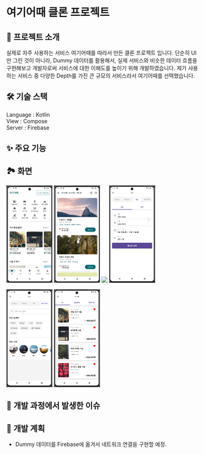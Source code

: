 # 여기어때 클론 프로젝트

## 📖 프로젝트 소개
실제로 자주 사용하는 서비스 여기어때를 따라서 만든 클론 프로젝트 입니다. 단순히 UI만 그린 것이 아니라, Dummy 데이터를 활용해서, 실제 서비스와 비슷한 데이터 흐름을 구현해보고 개발자로써 서비스에 대한 이해도를 높이기 위해 개발하였습니다.
제가 사용하는 서비스 중 다양한 Depth를 가진 큰 규모의 서비스라서 여기어때를 선택했습니다.

## 🛠 기술 스택
Language : Kotlin <br>
View : Compose <br>
Server : Firebase <br>

## ✨ 주요 기능

## 🏞️ 화면
<p>
  <img src="./images/yeogi-1.gif" width="24%">
  <img src="./images/yeogi-2.gif" width="24%">
  <img src="./images/yeogi-3.gif" width="24%">
  <img src="./images/yeogi-4.png" width="24%">
</p>
<p>
  <img src="./images/yeogi-5.png" width="24%">
  <img src="./images/yeogi-6.png" width="24%">
</p>


## 👀 개발 과정에서 발생한 이슈

## 🎯 개발 계획
- Dummy 데이터를 Firebase에 옮겨서 네트워크 연결을 구현할 예정.
